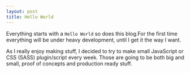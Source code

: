 ```yaml
---
layout: post
title: Hello World
---
```


Everything starts with a <code>Hello World</code> so does this blog.For the first time everything will be under heavy development, until I get it the way I want.

<!--more-->

As I really enjoy making stuff, I decided to try to make small JavaScript or CSS (SASS) plugin/script every week.
Those are going to be both big and small, proof of concepts and production ready stuff.
